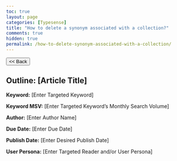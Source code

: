 ```yaml
---
toc: true
layout: page
categories: [Typesense]
title: "How to delete a synonym associated with a collection?"
comments: true
hidden: true
permalink: /how-to-delete-synonym-associated-with-a-collection/
---
```


<button class="back-button" onclick="window.history.back()"><< Back</button>

## Outline: [Article Title]

**Keyword:** [Enter Targeted Keyword]

**Keyword MSV:** [Enter Targeted Keyword’s Monthly Search Volume]

**Author:** [Enter Author Name]

**Due Date:** [Enter Due Date]

**Publish Date:** [Enter Desired Publish Date]

**User Persona:** [Enter Targeted Reader and/or User Persona]

<br>

